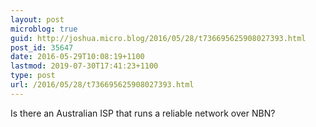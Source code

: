 ```yaml
---
layout: post
microblog: true
guid: http://joshua.micro.blog/2016/05/28/t736695625908027393.html
post_id: 35647
date: 2016-05-29T10:08:19+1100
lastmod: 2019-07-30T17:41:23+1100
type: post
url: /2016/05/28/t736695625908027393.html
---
```

Is there an Australian ISP that runs a reliable network over NBN?
